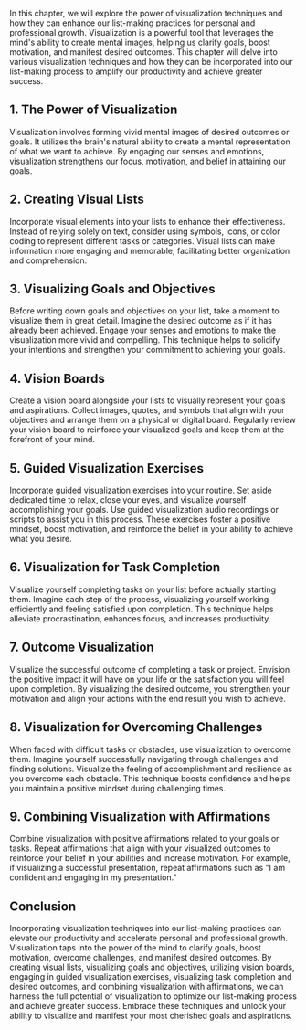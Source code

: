 
In this chapter, we will explore the power of visualization techniques and how they can enhance our list-making practices for personal and professional growth. Visualization is a powerful tool that leverages the mind's ability to create mental images, helping us clarify goals, boost motivation, and manifest desired outcomes. This chapter will delve into various visualization techniques and how they can be incorporated into our list-making process to amplify our productivity and achieve greater success.

**1. The Power of Visualization**
---------------------------------

Visualization involves forming vivid mental images of desired outcomes or goals. It utilizes the brain's natural ability to create a mental representation of what we want to achieve. By engaging our senses and emotions, visualization strengthens our focus, motivation, and belief in attaining our goals.

**2. Creating Visual Lists**
----------------------------

Incorporate visual elements into your lists to enhance their effectiveness. Instead of relying solely on text, consider using symbols, icons, or color coding to represent different tasks or categories. Visual lists can make information more engaging and memorable, facilitating better organization and comprehension.

**3. Visualizing Goals and Objectives**
---------------------------------------

Before writing down goals and objectives on your list, take a moment to visualize them in great detail. Imagine the desired outcome as if it has already been achieved. Engage your senses and emotions to make the visualization more vivid and compelling. This technique helps to solidify your intentions and strengthen your commitment to achieving your goals.

**4. Vision Boards**
--------------------

Create a vision board alongside your lists to visually represent your goals and aspirations. Collect images, quotes, and symbols that align with your objectives and arrange them on a physical or digital board. Regularly review your vision board to reinforce your visualized goals and keep them at the forefront of your mind.

**5. Guided Visualization Exercises**
-------------------------------------

Incorporate guided visualization exercises into your routine. Set aside dedicated time to relax, close your eyes, and visualize yourself accomplishing your goals. Use guided visualization audio recordings or scripts to assist you in this process. These exercises foster a positive mindset, boost motivation, and reinforce the belief in your ability to achieve what you desire.

**6. Visualization for Task Completion**
----------------------------------------

Visualize yourself completing tasks on your list before actually starting them. Imagine each step of the process, visualizing yourself working efficiently and feeling satisfied upon completion. This technique helps alleviate procrastination, enhances focus, and increases productivity.

**7. Outcome Visualization**
----------------------------

Visualize the successful outcome of completing a task or project. Envision the positive impact it will have on your life or the satisfaction you will feel upon completion. By visualizing the desired outcome, you strengthen your motivation and align your actions with the end result you wish to achieve.

**8. Visualization for Overcoming Challenges**
----------------------------------------------

When faced with difficult tasks or obstacles, use visualization to overcome them. Imagine yourself successfully navigating through challenges and finding solutions. Visualize the feeling of accomplishment and resilience as you overcome each obstacle. This technique boosts confidence and helps you maintain a positive mindset during challenging times.

**9. Combining Visualization with Affirmations**
------------------------------------------------

Combine visualization with positive affirmations related to your goals or tasks. Repeat affirmations that align with your visualized outcomes to reinforce your belief in your abilities and increase motivation. For example, if visualizing a successful presentation, repeat affirmations such as "I am confident and engaging in my presentation."

**Conclusion**
--------------

Incorporating visualization techniques into our list-making practices can elevate our productivity and accelerate personal and professional growth. Visualization taps into the power of the mind to clarify goals, boost motivation, overcome challenges, and manifest desired outcomes. By creating visual lists, visualizing goals and objectives, utilizing vision boards, engaging in guided visualization exercises, visualizing task completion and desired outcomes, and combining visualization with affirmations, we can harness the full potential of visualization to optimize our list-making process and achieve greater success. Embrace these techniques and unlock your ability to visualize and manifest your most cherished goals and aspirations.
